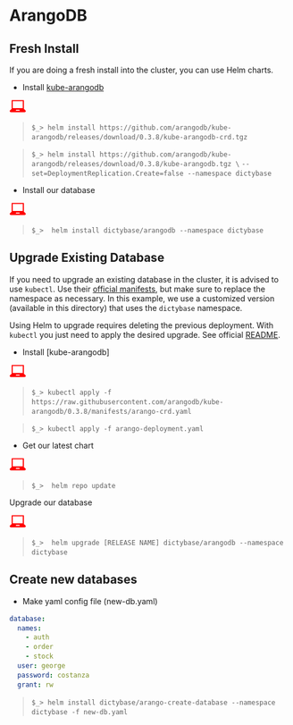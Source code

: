 # ArangoDB

## Fresh Install
If you are doing a fresh install into the cluster, you can use Helm charts.

- Install [kube-arangodb](https://github.com/arangodb/kube-arangodb/blob/0.3.8/docs/Manual/Deployment/Kubernetes/Helm.md)

![](userinput.png)
> `$_> helm install https://github.com/arangodb/kube-arangodb/releases/download/0.3.8/kube-arangodb-crd.tgz`

> `$_> helm install https://github.com/arangodb/kube-arangodb/releases/download/0.3.8/kube-arangodb.tgz \`
>                        `--set=DeploymentReplication.Create=false --namespace dictybase`

- Install our database

![](userinput.png)
>`$_>  helm install dictybase/arangodb --namespace dictybase`

## Upgrade Existing Database
If you need to upgrade an existing database in the cluster, it is advised to use `kubectl`. Use their [official
manifests](https://raw.githubusercontent.com/arangodb/kube-arangodb/0.3.8/manifests/arango-deployment.yaml), but 
make sure to replace the namespace as necessary. In this example, we use a customized version (available in this
directory) that uses the `dictybase` namespace.

Using Helm to upgrade requires deleting the previous deployment. With `kubectl` you just need to
apply the desired upgrade. See official [README](https://github.com/arangodb/kube-arangodb/blob/master/README.md).

- Install [kube-arangodb]

![](userinput.png)
> `$_> kubectl apply -f https://raw.githubusercontent.com/arangodb/kube-arangodb/0.3.8/manifests/arango-crd.yaml`

> `$_> kubectl apply -f arango-deployment.yaml`

- Get our latest chart

![](userinput.png)
>`$_>  helm repo update`

Upgrade our database

![](userinput.png)
>`$_>  helm upgrade [RELEASE NAME] dictybase/arangodb --namespace dictybase`

## Create new databases

- Make yaml config file (new-db.yaml)

```yaml
database:
  names:
    - auth
    - order
    - stock
  user: george
  password: costanza
  grant: rw
```

>`$_> helm install dictybase/arango-create-database --namespace dictybase -f new-db.yaml`
